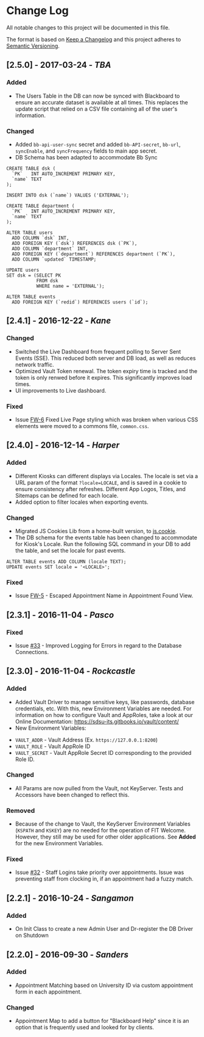 # Change Log
All notable changes to this project will be documented in this file.

The format is based on [Keep a Changelog](http://keepachangelog.com/)
and this project adheres to [Semantic Versioning](http://semver.org/).

## [2.5.0] - 2017-03-24 -  _TBA_
### Added
 - The Users Table in the DB can now be synced with Blackboard to ensure an
 accurate dataset is available at all times. This replaces the update script
 that relied on a CSV file containing all of the user's information.

### Changed
 - Added `bb-api-user-sync` secret and added `bb-API-secret`, `bb-url`,
 `syncEnable`, and `syncFrequency` fields to main app secret.
 - DB Schema has been adapted to accommodate Bb Sync
```
CREATE TABLE dsk (
  `PK`   INT AUTO_INCREMENT PRIMARY KEY,
  `name` TEXT
);

INSERT INTO dsk (`name`) VALUES ('EXTERNAL');

CREATE TABLE department (
  `PK`   INT AUTO_INCREMENT PRIMARY KEY,
  `name` TEXT
);

ALTER TABLE users
  ADD COLUMN `dsk` INT,
  ADD FOREIGN KEY (`dsk`) REFERENCES dsk (`PK`),
  ADD COLUMN `department` INT,
  ADD FOREIGN KEY (`department`) REFERENCES department (`PK`),
  ADD COLUMN `updated` TIMESTAMP;

UPDATE users
SET dsk = (SELECT PK
           FROM dsk
           WHERE name = 'EXTERNAL');

ALTER TABLE events
  ADD FOREIGN KEY (`redid`) REFERENCES users (`id`);
```

## [2.4.1] - 2016-12-22 - _Kane_
### Changed
 - Switched the Live Dashboard from frequent polling to Server Sent Events (SSE). This reduced both server and DB load, as well as reduces network traffic.
 - Optimized Vault Token renewal. The token expiry time is tracked and the token is only renwed before it expires. This significantly improves load times.
 - UI improvements to Live dashboard.

### Fixed
- Issue [FW-6](http://morden.sdsu.edu:9000/issue/FW-6) Fixed Live Page styling which was broken when various CSS elements were moved to a commons file, `common.css`.

## [2.4.0] - 2016-12-14 - _Harper_
### Added
 - Different Kiosks can different displays via Locales. The locale is set via a URL param of the format `?locale=LOCALE`, and is
 saved in a cookie to ensure consistency after refreshes. Different App Logos, Titles, and Sitemaps can be defined for each locale.
 - Added option to filter locales when exporting events.

### Changed
 - Migrated JS Cookies Lib from a home-built version, to [js.cookie](https://github.com/js-cookie/js-cookie).
 - The DB schema for the events table has been changed to accommodate for Kiosk's Locale. Run the following SQL command in your DB to add the table, and set the locale for past events.
 ```
 ALTER TABLE events ADD COLUMN (locale TEXT);
 UPDATE events SET locale = '<LOCALE>';
 ```
### Fixed
 - Issue [FW-5](http://morden.sdsu.edu:9000/issue/FW-5) - Escaped Appointment Name in Appointment Found View.

## [2.3.1] - 2016-11-04 - _Pasco_
### Fixed
 - Issue [#33](https://bitbucket.org/sdsu-its/fit-welcome/issues/33/http-status-500) - Improved Logging for Errors in regard to the Database Connections.

## [2.3.0] - 2016-11-04 - _Rockcastle_
### Added
 - Added Vault Driver to manage sensitive keys, like passwords, database credentials, etc. With this, new Environment Variables are needed. For information on how to configure Vault and AppRoles, take a look at our Online Documentation: https://sdsu-its.gitbooks.io/vault/content/
 - New Environment Variables:
  + `VAULT_ADDR` - Vault Address (Ex. `https://127.0.0.1:8200`)
  + `VAULT_ROLE` - Vault AppRole ID
  + `VAULT_SECRET` - Vault AppRole Secret ID corresponding to the provided Role ID.

### Changed
 - All Params are now pulled from the Vault, not KeyServer. Tests and Accessors have been changed to reflect this.

### Removed
 - Because of the change to Vault, the KeyServer Environment Variables (`KSPATH` and `KSKEY`) are no needed for the operation of FIT Welcome. However, they still may be used for other older applications. See **Added** for the new Environment Variables.

### Fixed
 - Issue [#32](https://bitbucket.org/sdsu-its/fit-welcome/issues/32/staff-cannot-clock-in-if-fuzzy-name) - Staff Logins take priority over appointments. Issue was preventing staff from clocking in, if an appointment had a fuzzy match.

## [2.2.1] - 2016-10-24 - _Sangamon_
### Added
 - On Init Class to create a new Admin User and Dr-register the DB Driver on Shutdown

## [2.2.0] - 2016-09-30 - _Sanders_
### Added
- Appointment Matching based on University ID via custom appointment form in each appointment.

### Changed
- Appointment Map to add a button for "Blackboard Help" since it is an option that is frequently used and looked for by clients.
